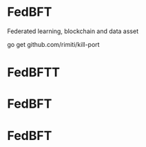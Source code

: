 # FedBFT
Federated learning, blockchain and data asset

go get github.com/rimiti/kill-port
# FedBFTT
# FedBFT
# FedBFT
